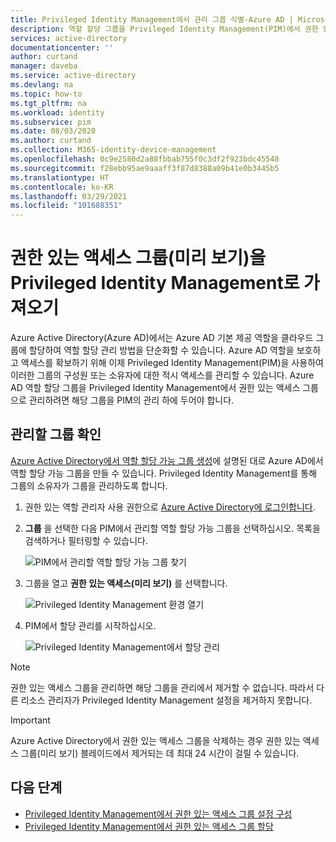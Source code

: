 ```yaml
---
title: Privileged Identity Management에서 관리 그룹 식별-Azure AD | Microsoft Docs
description: 역할 할당 그룹을 Privileged Identity Management(PIM)에서 권한 있는 액세스 그룹으로 관리하도록 온보딩하는 방법에 대해 알아보세요.
services: active-directory
documentationcenter: ''
author: curtand
manager: daveba
ms.service: active-directory
ms.devlang: na
ms.topic: how-to
ms.tgt_pltfrm: na
ms.workload: identity
ms.subservice: pim
ms.date: 08/03/2020
ms.author: curtand
ms.collection: M365-identity-device-management
ms.openlocfilehash: 0c9e2580d2a88fbbab755f0c3df2f923bdc45548
ms.sourcegitcommit: f28ebb95ae9aaaff3f87d8388a09b41e0b3445b5
ms.translationtype: HT
ms.contentlocale: ko-KR
ms.lasthandoff: 03/29/2021
ms.locfileid: "101688351"
---
```

# <a name="bring-privileged-access-groups-preview-into-privileged-identity-management"></a>권한 있는 액세스 그룹(미리 보기)을 Privileged Identity Management로 가져오기

Azure Active Directory(Azure AD)에서는 Azure AD 기본 제공 역할을 클라우드 그룹에 할당하여 역할 할당 관리 방법을 단순화할 수 있습니다. Azure AD 역할을 보호하고 액세스를 확보하기 위해 이제 Privileged Identity Management(PIM)을 사용하여 이러한 그룹의 구성원 또는 소유자에 대한 적시 액세스를 관리할 수 있습니다. Azure AD 역할 할당 그룹을 Privileged Identity Management에서 권한 있는 액세스 그룹으로 관리하려면 해당 그룹을 PIM의 관리 하에 두어야 합니다.

## <a name="identify-groups-to-manage"></a>관리할 그룹 확인

[Azure Active Directory에서 역할 할당 가능 그룹 생성](../roles/groups-create-eligible.md)에 설명된 대로 Azure AD에서 역할 할당 가능 그룹을 만들 수 있습니다. Privileged Identity Management를 통해 그룹의 소유자가 그룹을 관리하도록 합니다.

1. 권한 있는 역할 관리자 사용 권한으로 [Azure Active Directory에 로그인합니다](https://aad.portal.azure.com).
1. **그룹** 을 선택한 다음 PIM에서 관리할 역할 할당 가능 그룹을 선택하십시오. 목록을 검색하거나 필터링할 수 있습니다.

    ![PIM에서 관리할 역할 할당 가능 그룹 찾기](./media/groups-discover-groups/groups-list-in-azure-ad.png)

1. 그룹을 열고 **권한 있는 액세스(미리 보기)** 를 선택합니다.

    ![Privileged Identity Management 환경 열기](./media/groups-discover-groups/groups-discover-groups.png)

1. PIM에서 할당 관리를 시작하십시오.

    ![Privileged Identity Management에서 할당 관리](./media/groups-discover-groups/groups-bring-under-management.png)

> [!NOTE]
> 권한 있는 액세스 그룹을 관리하면 해당 그룹을 관리에서 제거할 수 없습니다. 따라서 다른 리소스 관리자가 Privileged Identity Management 설정을 제거하지 못합니다.
>

> [!IMPORTANT]
> Azure Active Directory에서 권한 있는 액세스 그룹을 삭제하는 경우 권한 있는 액세스 그룹(미리 보기) 블레이드에서 제거되는 데 최대 24 시간이 걸릴 수 있습니다. 
>


## <a name="next-steps"></a>다음 단계

- [Privileged Identity Management에서 권한 있는 액세스 그룹 설정 구성](pim-resource-roles-configure-role-settings.md)
- [Privileged Identity Management에서 권한 있는 액세스 그룹 할당](pim-resource-roles-assign-roles.md)
